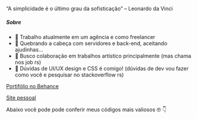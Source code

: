 “A simplicidade é o último grau da sofisticação” – Leonardo da Vinci

##### Sobre
- 🔭 Trabalho atualmente em um agência e como freelancer
- 🌱 Quebrando a cabeça com servidores e back-end, aceitando ajudinhas...
- 👯 Busco colaboração em trabalhos artístico principalmente (mas chama nos job rs)
- 💬  Dúvidas de UI/UX design e CSS é comigo! (dúvidas de dev vou fazer como você e pesquisar no stackoverflow rs)

[Portifólio no Behance](https://www.behance.net/luismtns)

[Site pessoal](https://luisbovo.com.br/)

Abaixo você pode pode conferir meus códigos mais valiosos 🤓 👇
